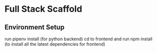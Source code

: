 # Full Stack Scaffold
## Environment Setup
run pipenv install (for python backend) 
cd to frontend and run npm install (to install all the latest dependencies for frontend)

